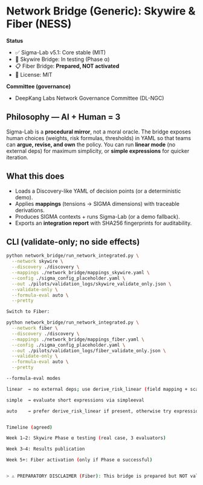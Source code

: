 # Network Bridge (Generic): Skywire & Fiber (NESS)

**Status**
- ✅ Sigma-Lab v5.1: Core stable (MIT)
- 🚧 Skywire Bridge: In testing (Phase α)
- 📋 Fiber Bridge: **Prepared, NOT activated**
- 🔐 License: MIT

**Committee (governance)**
- DeepKang Labs Network Governance Committee (DL-NGC)

## Philosophy — AI + Human = 3
Sigma-Lab is a **procedural mirror**, not a moral oracle. The bridge exposes
human choices (weights, risk formulas, thresholds) in YAML so that teams can
**argue, revise, and own** the policy. You can run **linear mode** (no external
deps) for maximum simplicity, or **simple expressions** for quicker iteration.

## What this does
- Loads a Discovery-like YAML of decision points (or a deterministic demo).
- Applies **mappings** (tensions → SIGMA dimensions) with traceable derivations.
- Produces SIGMA contexts + runs Sigma-Lab (or a demo fallback).
- Exports an **integration report** with SHA256 fingerprints for auditability.

## CLI (validate-only; no side effects)
```bash
python network_bridge/run_network_integrated.py \
  --network skywire \
  --discovery ./discovery \
  --mappings ./network_bridge/mappings_skywire.yaml \
  --config ./sigma_config_placeholder.yaml \
  --out ./pilots/validation_logs/skywire_validate_only.json \
  --validate-only \
  --formula-eval auto \
  --pretty

Switch to Fiber:

python network_bridge/run_network_integrated.py \
  --network fiber \
  --discovery ./discovery \
  --mappings ./network_bridge/mappings_fiber.yaml \
  --config ./sigma_config_placeholder.yaml \
  --out ./pilots/validation_logs/fiber_validate_only.json \
  --validate-only \
  --formula-eval auto \
  --pretty

--formula-eval modes

linear  → no external deps; use derive_risk_linear (field mapping + scale)

simple  → evaluate short expressions via simpleeval

auto    → prefer derive_risk_linear if present, otherwise try expressions


Timeline (agreed)

Week 1–2: Skywire Phase α testing (real case, 3 evaluators)

Week 3–4: Results publication

Week 5+: Fiber activation (only if Phase α successful)


> ⚠️ PREPARATORY DISCLAIMER (Fiber): This bridge is prepared but NOT validated yet. Activation will occur only after Skywire Phase α publication.
